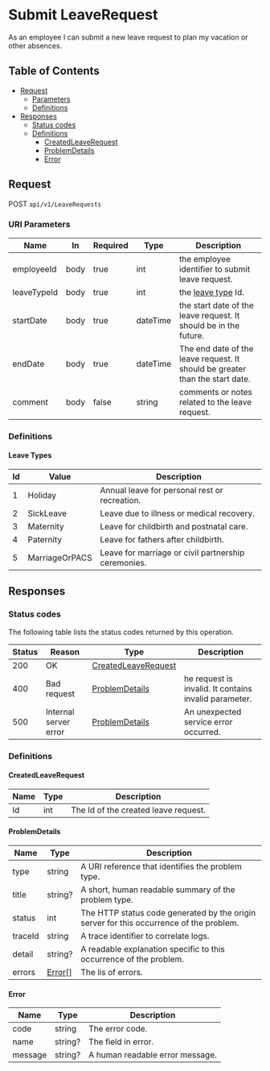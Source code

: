 # Submit LeaveRequest
As an employee I can submit a new leave request to plan my vacation or other absences.

## Table of Contents
- [Request](#request)
  - [Parameters](#uri-parameters)
  - [Definitions](#definitions)
- [Responses](#responses)
  - [Status codes](#status-codes)
  - [Definitions](#definitions-1)
    - [CreatedLeaveRequest](#createdleaverequest)
    - [ProblemDetails](#problemdetails)
    - [Error](#error)

## Request
POST `api/v1/LeaveRequests`

### URI Parameters
| Name | In | Required | Type | Description |
|-|-|-|-|-|
employeeId | body | true | int | the employee identifier to submit leave request. |
| leaveTypeId | body | true | int | the [leave type](#leave-types) Id. |
| startDate | body | true | dateTime | the start date of the leave request. It should be in the future. |
| endDate | body | true | dateTime | The end date of the leave request. It should be greater than the start date. |
| comment | body | false | string | comments or notes related to the leave request. |

### Definitions
#### Leave Types
| Id | Value | Description |
|-|-|-|
| 1 | Holiday | Annual leave for personal rest or recreation. |
| 2 | SickLeave | Leave due to illness or medical recovery. |
| 3 | Maternity | Leave for childbirth and postnatal care. |
| 4 | Paternity | Leave for fathers after childbirth. |
| 5 | MarriageOrPACS | Leave for marriage or civil partnership ceremonies. |

## Responses

### Status codes
The following table lists the status codes returned by this operation.

| Status | Reason | Type | Description |
|-|-|-|-|
| 200 | OK | [CreatedLeaveRequest](#createdleaverequest) |  |
| 400 | Bad request | [ProblemDetails](#ProblemDetails) | he request is invalid. It contains invalid parameter. |
| 500 | Internal server error |[ProblemDetails](#ProblemDetails) | An unexpected service error occurred. |

### Definitions

#### CreatedLeaveRequest
| Name | Type | Description |
|-|-|-|
| Id | int | The Id of the created leave request. |

#### ProblemDetails
| Name | Type | Description |
|-|-|-|
| type | string | A URI reference that identifies the problem type. |
| title | string?  | A short, human readable summary of the problem type. |
| status | int | The HTTP status code generated by the origin server for this occurrence of the problem. |
| traceId | string | A trace identifier to correlate logs. |
| detail  | string? | A readable explanation specific to this occurrence of the problem.|
| errors  | [Error](#error)[] | The lis of errors. |

#### Error
| Name | Type | Description|
|-|-|-|
| code | string  | The error code. |
| name | string? | The field in error. |
| message | string? | A human readable error message. |